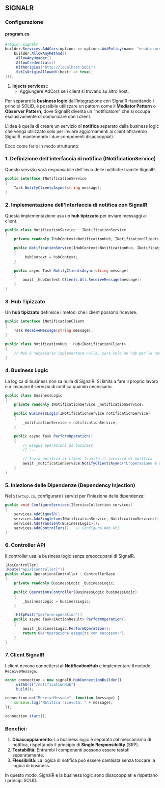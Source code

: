 ## SIGNALR ##

### Configurazione ###
#### program.cs ####
```csharp
#region signalr
builder.Services.AddCors(options => options.AddPolicy(name: "enablecorsforclient", builder => {
    builder.AllowAnyMethod()
    .AllowAnyHeader()
    .AllowCredentials()
    .WithOrigins("http://localhost:5051")
    .SetIsOriginAllowed((host) => true);
}));
```

1. **injects services:**:
   - Aggiungere AdCors se i client si trovano su altro host.



Per separare la **business logic** dall'integrazione con SignalR rispettando i principi SOLID, è possibile utilizzare un pattern come il **Mediator Pattern** o **Observer Pattern**, dove SignalR diventa un "notificatore" che si occupa esclusivamente di comunicare con i client.

L'idea è quella di creare un servizio di **notifica** separato dalla business logic che venga utilizzato solo per inviare aggiornamenti ai client attraverso SignalR, mantenendo i due componenti disaccoppiati. 

Ecco come farlo in modo strutturato:

### 1. **Definizione dell'interfaccia di notifica (INotificationService)**
Questo servizio sarà responsabile dell'invio delle notifiche tramite SignalR.

```csharp
public interface INotificationService
{
    Task NotifyClientsAsync(string message);
}
```

### 2. **Implementazione dell'interfaccia di notifica con SignalR**
Questa implementazione usa un **hub tipizzato** per inviare messaggi ai client.

```csharp
public class NotificationService : INotificationService
{
    private readonly IHubContext<NotificationHub, INotificationClient> _hubContext;

    public NotificationService(IHubContext<NotificationHub, INotificationClient> hubContext)
    {
        _hubContext = hubContext;
    }

    public async Task NotifyClientsAsync(string message)
    {
        await _hubContext.Clients.All.ReceiveMessage(message);
    }
}
```

### 3. **Hub Tipizzato**
Un **hub tipizzato** definisce i metodi che i client possono ricevere.

```csharp
public interface INotificationClient
{
    Task ReceiveMessage(string message);
}

public class NotificationHub : Hub<INotificationClient>
{
    // Non è necessario implementare nulla, sarà solo un hub per le notifiche.
}
```

### 4. **Business Logic**
La logica di business non sa nulla di SignalR. Si limita a fare il proprio lavoro e a invocare il servizio di notifica quando necessario.

```csharp
public class BusinessLogic
{
    private readonly INotificationService _notificationService;

    public BusinessLogic(INotificationService notificationService)
    {
        _notificationService = notificationService;
    }

    public async Task PerformOperation()
    {
        // Esegui operazioni di business
        // ...

        // Invia notifica ai client tramite il servizio di notifica
        await _notificationService.NotifyClientsAsync("L'operazione è stata eseguita!");
    }
}
```

### 5. **Iniezione delle Dipendenze (Dependency Injection)**
Nel `Startup.cs`, configurare i servizi per l'iniezione delle dipendenze:

```csharp
public void ConfigureServices(IServiceCollection services)
{
    services.AddSignalR();
    services.AddSingleton<INotificationService, NotificationService>();
    services.AddTransient<BusinessLogic>();
    services.AddControllers();  // Configura Web API
}
```

### 6. **Controller API**
Il controller usa la business logic senza preoccuparsi di SignalR.

```csharp
[ApiController]
[Route("api/[controller]")]
public class OperationsController : ControllerBase
{
    private readonly BusinessLogic _businessLogic;

    public OperationsController(BusinessLogic businessLogic)
    {
        _businessLogic = businessLogic;
    }

    [HttpPost("perform-operation")]
    public async Task<IActionResult> PerformOperation()
    {
        await _businessLogic.PerformOperation();
        return Ok("Operazione eseguita con successo!");
    }
}
```

### 7. **Client SignalR**
I client devono connettersi al **NotificationHub** e implementare il metodo `ReceiveMessage`.

```javascript
const connection = new signalR.HubConnectionBuilder()
    .withUrl("/notificationHub")
    .build();

connection.on("ReceiveMessage", function (message) {
    console.log("Notifica ricevuta: " + message);
});

connection.start();
```

### Benefici:
1. **Disaccoppiamento**: La business logic è separata dal meccanismo di notifica, rispettando il principio di **Single Responsibility** (SRP).
2. **Testabilità**: Entrambi i componenti possono essere testati separatamente.
3. **Flessibilità**: La logica di notifica può essere cambiata senza toccare la logica di business.

In questo modo, SignalR e la business logic sono disaccoppiati e rispettano i principi SOLID.
